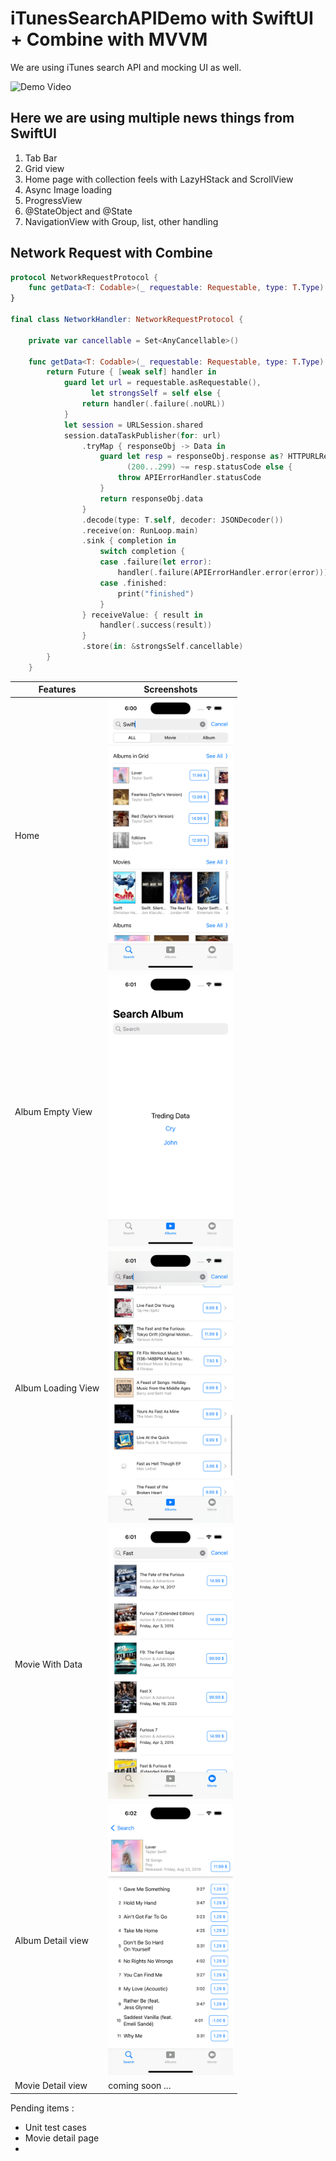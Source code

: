 # iTunesSearchAPIDemo with SwiftUI + Combine with MVVM

We are using iTunes search API and mocking UI as well.

![Demo Video](/Resources/full.gif)


## Here we are using multiple news things from SwiftUI 

1. Tab Bar 
2. Grid view 
3. Home page with collection feels with LazyHStack and ScrollView
4. Async Image loading
5. ProgressView
6. @StateObject and @State
7. NavigationView with Group, list, other handling



## Network Request with Combine

```swift
protocol NetworkRequestProtocol {
    func getData<T: Codable>(_ requestable: Requestable, type: T.Type) -> Future<T, APIErrorHandler>
}

final class NetworkHandler: NetworkRequestProtocol {
        
    private var cancellable = Set<AnyCancellable>()
    
    func getData<T: Codable>(_ requestable: Requestable, type: T.Type) -> Future<T, APIErrorHandler> {
        return Future { [weak self] handler in
            guard let url = requestable.asRequestable(),
                  let strongsSelf = self else {
                return handler(.failure(.noURL))
            }            
            let session = URLSession.shared
            session.dataTaskPublisher(for: url)
                .tryMap { responseObj -> Data in
                    guard let resp = responseObj.response as? HTTPURLResponse,
                          (200...299) ~= resp.statusCode else {
                        throw APIErrorHandler.statusCode
                    }
                    return responseObj.data
                }
                .decode(type: T.self, decoder: JSONDecoder())
                .receive(on: RunLoop.main)
                .sink { completion in
                    switch completion {
                    case .failure(let error):
                        handler(.failure(APIErrorHandler.error(error)))
                    case .finished:
                        print("finished")
                    }
                } receiveValue: { result in
                    handler(.success(result))
                }
                .store(in: &strongsSelf.cancellable)
        }
    }
```    



| Features    | Screenshots |
| -------- | ------- |
| Home | <img src="./Resources/home.png" alt= “home” width="200" height="434">    |
| Album Empty View | <img src="./Resources/albumEmpty.png" alt="home" width="200"/>     |
| Album Loading View | <img src="./Resources/album_with_loading_data.png" alt="home" width="200">    |
| Movie With Data | <img src="./Resources/movies_with_data.png" alt="home" width="200">    |
| Album Detail view | <img src="./Resources/detail.png" alt="home" width="200">    |
| Movie Detail view | coming soon ...    |



Pending items :

- Unit test cases
- Movie detail page 
- 